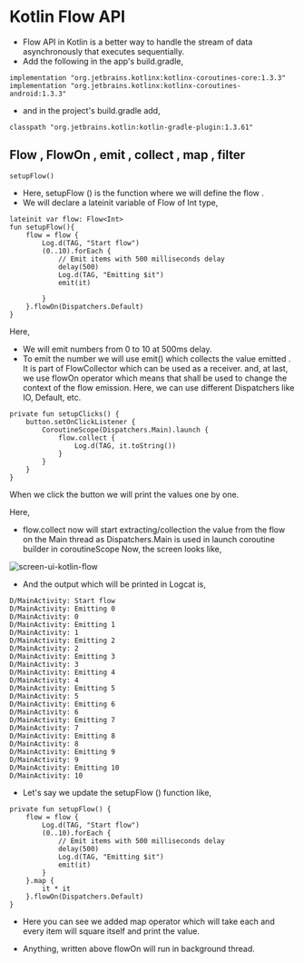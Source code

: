 

# Kotlin Flow API
- Flow API in Kotlin is a better way to handle the stream of data asynchronously that executes sequentially.
- Add the following in the app's build.gradle,
```
implementation "org.jetbrains.kotlinx:kotlinx-coroutines-core:1.3.3"
implementation "org.jetbrains.kotlinx:kotlinx-coroutines-android:1.3.3"
```
- and in the project's build.gradle add,
```
classpath "org.jetbrains.kotlin:kotlin-gradle-plugin:1.3.61"
```
## Flow , FlowOn , emit , collect , map , filter 
```
setupFlow()
```
- Here, setupFlow () is the function where we will define the flow .
- We will declare a lateinit variable of Flow of Int type,
```
lateinit var flow: Flow<Int>
fun setupFlow(){
    flow = flow {
        Log.d(TAG, "Start flow")
        (0..10).forEach {
            // Emit items with 500 milliseconds delay
            delay(500)
            Log.d(TAG, "Emitting $it")
            emit(it)

        }
    }.flowOn(Dispatchers.Default)
}
```
Here,

- We will emit numbers from 0 to 10 at 500ms delay.
- To emit the number we will use emit() which collects the value emitted . It is part of FlowCollector which can be used as a receiver.
   and, at last, we use flowOn operator which means that shall be used to change the context of the flow emission. Here, we can use different Dispatchers like IO,        Default, etc.
```
private fun setupClicks() {
    button.setOnClickListener {
        CoroutineScope(Dispatchers.Main).launch {
            flow.collect {
                Log.d(TAG, it.toString())
            }
        }
    }
}
```
When we click the button we will print the values one by one.

Here,

- flow.collect now will start extracting/collection the value from the flow on the Main thread as Dispatchers.Main is used in launch coroutine builder in                  coroutineScope
Now, the screen looks like,


![screen-ui-kotlin-flow](https://user-images.githubusercontent.com/16682754/230375474-c37f6b42-a016-40de-82cb-d19203383abb.png)

- And the output which will be printed in Logcat is,
```
D/MainActivity: Start flow
D/MainActivity: Emitting 0
D/MainActivity: 0
D/MainActivity: Emitting 1
D/MainActivity: 1
D/MainActivity: Emitting 2
D/MainActivity: 2
D/MainActivity: Emitting 3
D/MainActivity: 3
D/MainActivity: Emitting 4
D/MainActivity: 4
D/MainActivity: Emitting 5
D/MainActivity: 5
D/MainActivity: Emitting 6
D/MainActivity: 6
D/MainActivity: Emitting 7
D/MainActivity: 7
D/MainActivity: Emitting 8
D/MainActivity: 8
D/MainActivity: Emitting 9
D/MainActivity: 9
D/MainActivity: Emitting 10
D/MainActivity: 10
```
- Let's say we update the setupFlow () function like,
```
private fun setupFlow() {
    flow = flow {
        Log.d(TAG, "Start flow")
        (0..10).forEach {
            // Emit items with 500 milliseconds delay
            delay(500)
            Log.d(TAG, "Emitting $it")
            emit(it)
        }
    }.map {
        it * it
    }.flowOn(Dispatchers.Default)
}
```
- Here you can see we added map operator which will take each and every item will square itself and print the value.

- Anything, written above flowOn will run in background thread.



